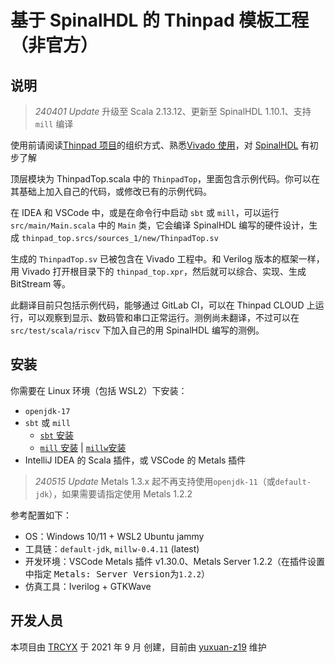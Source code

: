 # 基于 SpinalHDL 的 Thinpad 模板工程（非官方）

## 说明

> *240401 Update* 升级至 Scala 2.13.12、更新至 SpinalHDL 1.10.1、支持 `mill` 编译

使用前请阅读[Thinpad 项目](https://lab.cs.tsinghua.edu.cn/cod-lab-docs/labs/lab2/thinpad_top/)的组织方式、熟悉[Vivado 使用](https://lab.cs.tsinghua.edu.cn/cod-lab-docs/labs/lab2/vivado/)，对 [SpinalHDL](https://spinalhdl.github.io/SpinalDoc-RTD/master/index.html) 有初步了解

顶层模块为 ThinpadTop.scala 中的 `ThinpadTop`，里面包含示例代码。你可以在其基础上加入自己的代码，或修改已有的示例代码。

在 IDEA 和 VSCode 中，或是在命令行中启动 `sbt` 或 `mill`，可以运行 `src/main/Main.scala` 中的 `Main` 类，它会编译 SpinalHDL 编写的硬件设计，生成 `thinpad_top.srcs/sources_1/new/ThinpadTop.sv`

生成的 `ThinpadTop.sv` 已被包含在 Vivado 工程中。和 Verilog 版本的框架一样，用 Vivado 打开根目录下的 `thinpad_top.xpr`，然后就可以综合、实现、生成 BitStream 等。

此翻译目前只包括示例代码，能够通过 GitLab CI，可以在 Thinpad CLOUD 上运行，可以观察到显示、数码管和串口正常运行。测例尚未翻译，不过可以在 `src/test/scala/riscv` 下加入自己的用 SpinalHDL 编写的测例。

## 安装

你需要在 Linux 环境（包括 WSL2）下安装：

- `openjdk-17`
- `sbt` 或 `mill`
    - [`sbt` 安装](https://www.scala-sbt.org/download)
    - [`mill` 安装](https://mill-build.com/mill/Installation_IDE_Support.html) | [`millw`安装](https://github.com/lefou/millw)
- IntelliJ IDEA 的 Scala 插件，或 VSCode 的 Metals 插件

> *240515 Update* Metals 1.3.x 起不再支持使用`openjdk-11`（或`default-jdk`），如果需要请指定使用 Metals 1.2.2

参考配置如下：

- OS：Windows 10/11 + WSL2 Ubuntu jammy
- 工具链：`default-jdk`, `millw-0.4.11` (latest)
- 开发环境：VSCode Metals 插件 v1.30.0、Metals Server 1.2.2（在插件设置中指定 <kbd> Metals: Server Version</kbd>为`1.2.2`）
- 仿真工具：Iverilog + GTKWave

## 开发人员

本项目由 [TRCYX](https://github.com/TRCYX) 于 2021 年 9 月 创建，目前由 [yuxuan-z19](https://github.com/yuxuan-z19) 维护
